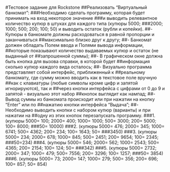 #Тестовое задание для Rockstone
##Реализовать “Виртуальный банкомат”:
###Необходимо сделать программу, которая будет принимать на вход некоторое значение
###и выводить релевантное количество купюр в штуках для каждого типа (купюры 5000;
###2000; 1000; 500; 200; 100; 50) и выводить остаток (рубли и копейки).
##- Купюры в банкомате должны расходоваться в равной пропорции и заканчиваться
##максимально близко друг к другу;
##- Банкомат должен обладать Полем ввода и Полями вывода информации,
##которые показывают количество выдаваемых купюр и остаток (не выданный от
##запрошенной суммы);
##- В графическом окне должна быть кнопка для вызова справки, в которой будет
##информация сколько купюр каждого вида осталось;
##- Визуально программа представляет собой интерфейс, приближенный к
##реальному банкомату, где сумму можно вводить как в текстовое поле вручную
##как с клавиатуры (любые символы кроме цифр и запятой игнорируются), так и
##через кнопки интерфейса с цифрами от 0 до 9 и запятой - визуально этот набор
##кнопок выглядит как нампад;
##- Вывод суммы из банкомата происходит или при нажатии на кнопку “Enter” или по
##нажатию кнопки интерфейса “Выдача”;
##- Необходимо выводить кнопки с набором купюр (варианты) и при нажатии на
##одну из этих кнопок перезапускать программу.
###1. (купюры 5000= 100; 2000= 400; 1000= 1000; 500= 3000; 200= 5000; 100= 8000;
###50= 10000)
###2. (купюры 5000= 476; 2000= 345; 1000= 6741; 500= 4362; 200= 234; 100= 1643; 50=
###3450)
###3. (купюры 5000= 234; 2000= 678; 1000= 845; 500= 2451; 200= 9654; 100= 2345;
###50=234)
###4. (купюры 5000= 546; 2000= 562; 1000= 2543; 500= 4365; 200= 2154; 100= 124; 50=
###342)
###5. (купюры 5000= 2732; 2000= 347; 1000= 479; 500= 7556; 200= 3296; 100= 1257;
###50= 3854)
###6. (купюры 5000= 73; 2000= 147; 1000= 279; 500= 356; 200= 696; 100= 857; 50= 854)
